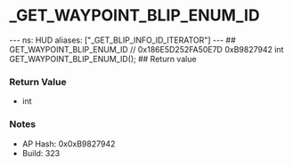 # _GET_WAYPOINT_BLIP_ENUM_ID

--- ns: HUD aliases: ["_GET_BLIP_INFO_ID_ITERATOR"] --- ## GET_WAYPOINT_BLIP_ENUM_ID  // 0x186E5D252FA50E7D 0xB9827942 int GET_WAYPOINT_BLIP_ENUM_ID();   ## Return value

### Return Value
* int

### Notes
* AP Hash: 0x0xB9827942
* Build: 323

